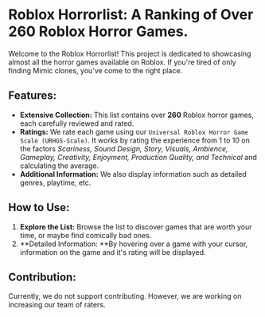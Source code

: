 # Roblox Horrorlist: A Ranking of Over 260 Roblox Horror Games.
Welcome to the Roblox Horrorlist! This project is dedicated to showcasing almost all the horror games available on Roblox. If you're tired of only finding Mimic clones, you've come to the right place.

## Features:
- **Extensive Collection:** This list contains over **260** Roblox horror games, each carefully reviewed and rated.
- **Ratings:** We rate each game using our `Universal Roblox Horror Game Scale (URHGS-Scale)`. It works by rating the experience from 1 to 10 on the factors *Scariness, Sound Design, Story, Visuals, Ambience, Gameplay, Creativity, Enjoyment, Production Quality, and Technical* and calculating the average.
- **Additional Information:** We also display information such as detailed genres, playtime, etc.

 ## How to Use:
 1. **Explore the List:** Browse the list to discover games that are worth your time, or maybe find comically bad ones.
 2. **Detailed Information: **By hovering over a game with your cursor, information on the game and it's rating will be displayed.

 ## Contribution:
 Currently, we do not support contributing. However, we are working on increasing our team of raters.
